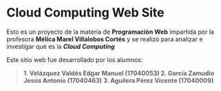 # Cloud Computing Web Site

Esto es un proyecto de la materia de **Programación Web** impartida por la profesora **Mélica Marel Villalobos Cortés** y se realizó para analizar e investigar qué es la ***Cloud Computing***

Este sitio web fue desarrollado por los alumnos:

 >**1. Velázquez Valdés Edgar Manuel        (17040053)
 >  2. García Zamudio Jesús Antonio	(17040463)
 >  3. Aguilera Pérez Vicente (17040009)**